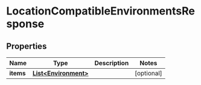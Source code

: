 

# LocationCompatibleEnvironmentsResponse


## Properties

Name | Type | Description | Notes
------------ | ------------- | ------------- | -------------
**items** | [**List&lt;Environment&gt;**](Environment.md) |  |  [optional]



